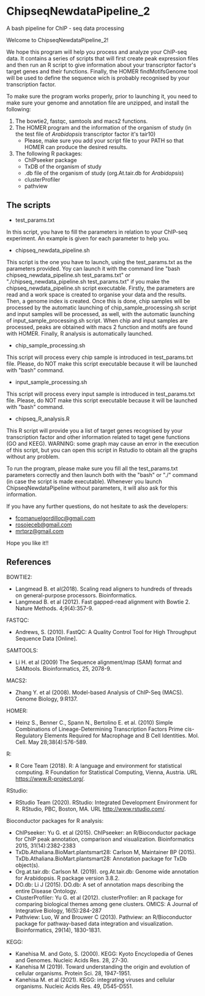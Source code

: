 # ChipseqNewdataPipeline_2
A bash pipeline for ChIP - seq data processing

Welcome to ChipseqNewdataPipeline_2!

We hope this program will help you process and analyze your ChIP-seq data. It contains a series of scripts that will first create peak expression files and then run an R script to give information about your transcriptor factor's target genes and their functions. Finally, the HOMER findMotifsGenome tool will be used to define the sequence wich is probably recognised by your transcription factor.

To make sure the program works properly, prior to launching it, you need to make sure your genome and annotation file are unzipped, and install the following:

1. The bowtie2, fastqc, samtools and macs2 functions.
2. The HOMER program and the information of the organism of study (in the test file of *Arabidopsis* transcriptor factor it's tair10)
	- Please, make sure you add your script file to your PATH so that HOMER can produce the desired results.
3. The following R packages:
	- ChIPseeker package 
	- TxDB of the organism of study
	- .db file of the organism of study (org.At.tair.db for *Arabidopsis*)
	- clusterProfiler
	- pathview

## The scripts
- test_params.txt

In this script, you have to fill the parameters in relation to your ChIP-seq experiment. An example is given for each parameter to help you.
 
- chipseq_newdata_pipeline.sh

This script is the one you have to launch, using the test_params.txt as the parameters provided. Yoy can launch it with the command line "bash chipseq_newdata_pipeline.sh test_params.txt" or "./chipseq_newdata_pipeline.sh test_params.txt" if you make the chipseq_newdata_pipeline.sh script executable.
Firstly, the parameters are read and a work space is created to organise your data and the results. Then, a genome index is created. Once this is done, chip samples will be processed by the automatic launching of chip_sample_processing.sh script and input samples will be processed, as well, with the automatic launching of input_sample_processing.sh script.
When chip and input samples are processed, peaks are obtained with macs 2 function and motifs are found with HOMER.
Finally, R analysis is automatically launched.

- chip_sample_processing.sh

This script will process every chip sample is introduced in test_params.txt file. Please, do NOT make this script executable because it will be launched with "bash" command.

- input_sample_processing.sh

This script will process every input sample is introduced in test_params.txt file. Please, do NOT make this script executable because it will be launched with "bash" command.

- chipseq_R_analysis.R

This R script will provide you a list of target genes recognised by your transcription factor and other information related to taget gene functions (GO and KEEG). WARNING: some graph may cause an error in the execution of this script, but you can open this script in Rstudio to obtain all the graphs without any problem.



To run the program, please make sure you fill all the test_params.txt parameters correctly and then launch both with the "bash" or "./" command (in case the script is made executable). Whenever you launch ChipseqNewdataPipeline without parameters, it will also ask for this information.

If you have any further questions, do not hesitate to ask the developers:

- fcomanuelgordilloc@gmail.com
- rosojeceb@gmail.com
- mrtprz@gmail.com

Hope you like it!!

## References

BOWTIE2:
- Langmead B. et al(2018). Scaling read aligners to hundreds of threads on general-purpose processors. Bioinformatics.
- Langmead B. et al (2012). Fast gapped-read alignment with Bowtie 2. Nature Methods. 4;9(4):357-9.

FASTQC:
- Andrews, S. (2010). FastQC:  A Quality Control Tool for High Throughput Sequence Data [Online].

SAMTOOLS:
- Li H. et al (2009) The Sequence alignment/map (SAM) format and SAMtools. Bioinformatics, 25, 2078-9.

MACS2:
- Zhang Y. et al (2008). Model-based Analysis of ChIP-Seq (MACS). Genome Biology, 9:R137.

HOMER: 
- Heinz S., Benner C., Spann N., Bertolino E. et al. (2010) Simple Combinations of Lineage-Determining Transcription Factors Prime cis-Regulatory Elements Required for Macrophage and B Cell Identities. Mol. Cell. May 28;38(4):576-589. 

R:   
- R Core Team (2018). R: A language and environment for statistical computing. R Foundation for Statistical Computing, Vienna, Austria. URL https://www.R-project.org/.

RStudio:  
- RStudio Team (2020). RStudio: Integrated Development Environment for R. RStudio, PBC, Boston, MA. URL http://www.rstudio.com/.

Bioconductor packages for R analysis:
- ChIPseeker: Yu G. et al (2015). ChIPseeker: an R/Bioconductor package for ChIP peak annotation, comparison and visualization. Bioinformatics 2015, 31(14):2382-2383
- TxDb.Athaliana.BioMart.plantsmart28: Carlson M, Maintainer BP (2015). TxDb.Athaliana.BioMart.plantsmart28: Annotation package for TxDb object(s).
- Org.at.tair.db: Carlson M. (2019). org.At.tair.db: Genome wide annotation for Arabidopsis. R package version 3.8.2.
- DO.db: Li J (2015). DO.db: A set of annotation maps describing the entire Disease Ontology. 
- ClusterProfiler: Yu G. et al (2012). clusterProfiler: an R package for comparing biological themes among gene clusters. OMICS: A Journal of Integrative Biology, 16(5):284-287
- Pathview: Luo, W and Brouwer C (2013). Pathview: an R/Bioconductor package for pathway-based data integration and visualization. Bioinformatics, 29(14), 1830-1831.

KEGG:
- Kanehisa M. and Goto, S. (2000). KEGG: Kyoto Encyclopedia of Genes and Genomes. Nucleic Acids Res. 28, 27-30.
- Kanehisa M (2019). Toward understanding the origin and evolution of cellular organisms. Protein Sci. 28, 1947-1951.
- Kanehisa M. et al (2021). KEGG: integrating viruses and cellular organisms. Nucleic Acids Res. 49, D545-D551.
